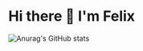 # Hi there 👋 I'm Felix
![Anurag's GitHub stats](https://github-readme-stats.vercel.app/api?username=felixkamau&show_icons=true&theme=dark)
